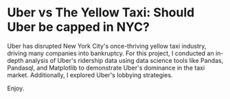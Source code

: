 # Uber vs The Yellow Taxi: Should Uber be capped in NYC?

Uber has disrupted New York City's once-thriving yellow taxi industry, driving many companies into bankruptcy. For this project, I conducted an in-depth analysis of Uber's ridership data using data science tools like Pandas, Pandasql, and Matplotlib to demonstrate Uber's dominance in the taxi market. Additionally, I explored Uber's lobbying strategies.

Enjoy.
